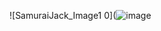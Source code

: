 ![SamuraiJack_Image1 0](![image](https://user-images.githubusercontent.com/23193521/193848002-4de82005-6219-481d-8538-87626fb3561e.png)
